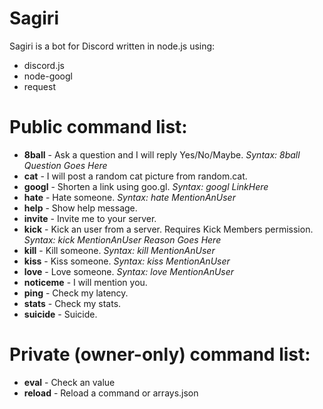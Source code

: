 # Sagiri

Sagiri is a bot for Discord written in node.js using:

  - discord.js
  - node-googl
  - request

# Public command list:

 - **8ball** - Ask a question and I will reply Yes/No/Maybe. *Syntax: 8ball Question Goes Here*
-    **cat** - I will post a random cat picture from random.cat.
- **googl** - Shorten a link using goo.gl. *Syntax: googl LinkHere*
- **hate** - Hate someone. *Syntax: hate MentionAnUser*
- **help** - Show help message.
- **invite** - Invite me to your server.
- **kick** - Kick an user from a server. Requires Kick Members permission. *Syntax: kick MentionAnUser Reason Goes Here*
- **kill** - Kill someone. *Syntax: kill MentionAnUser*
- **kiss** - Kiss someone. *Syntax: kiss MentionAnUser*
- **love** - Love someone. *Syntax: love MentionAnUser*
- **noticeme** - I will mention you.
- **ping** - Check my latency.
-  **stats** - Check my stats.
- **suicide** - Suicide.

# Private (owner-only) command list:

- **eval** - Check an value 
- **reload** - Reload a command or arrays.json